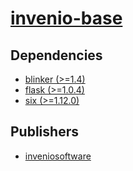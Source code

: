 # [invenio-base](https://pypi.org/project/invenio-base)

## Dependencies
- [blinker (>=1.4)](packages/b/blinker.md)
- [flask (>=1.0.4)](packages/f/flask.md)
- [six (>=1.12.0)](packages/s/six.md)



## Publishers
- [inveniosoftware](https://pypi.org/user/inveniosoftware)

